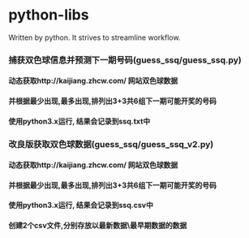 # python-libs
Written by python. It strives to streamline workflow.

### 捕获双色球信息并预测下一期号码(guess_ssq/guess_ssq.py)
#### 动态获取http://kaijiang.zhcw.com/ 网站双色球数据
#### 并根据最少出现,最多出现,排列出3+3共6组下一期可能开奖的号码
#### 使用python3.x运行, 结果会记录到ssq.txt中

### 改良版获取双色球数据(guess_ssq/guess_ssq_v2.py)
#### 动态获取http://kaijiang.zhcw.com/ 网站双色球数据
#### 并根据最少出现,最多出现,排列出3+3共6组下一期可能开奖的号码
#### 使用python3.x运行, 结果会记录到ssq.csv中
#### 创建2个csv文件,分别存放以最新数据\最早期数据的数据